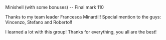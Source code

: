 Minishell (with some bonuses) -- Final mark 110


Thanks to my team leader Francesca Minardi!!
Special mention to the guys: Vincenzo, Stefano and Roberto!!

I learned a lot with this group! Thanks for everything, you all are the best! 

